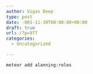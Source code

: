 ```yaml
---
author: Vigas Deep
type: post
date: -001-11-30T00:00:00+00:00
draft: true
url: /?p=977
categories:
  - Uncategorized

---
```

<pre class="  language-bash"><code class="  language-bash">meteor add alanning:roles</code></pre>